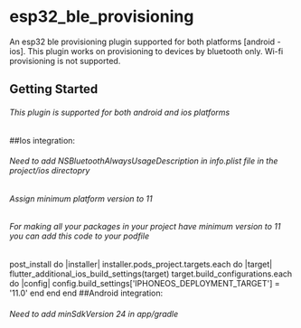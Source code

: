 # esp32_ble_provisioning

An esp32 ble provisioning plugin supported for both platforms [android - ios].
This plugin works on provisioning to devices by bluetooth only.
Wi-fi provisioning is not supported.

## Getting Started
###### This plugin is supported for both android and ios platforms

##Ios integration:
###### Need to add NSBluetoothAlwaysUsageDescription in info.plist file in the project/ios directopry
###### Assign minimum platform version to 11
###### For making all your packages in your project have minimum version to 11 you can add this code to your podfile
post_install do |installer|
  installer.pods_project.targets.each do |target|
    flutter_additional_ios_build_settings(target)
        target.build_configurations.each do |config|
            config.build_settings['IPHONEOS_DEPLOYMENT_TARGET'] = '11.0'
        end
  end
end
##Android integration:
###### Need to add minSdkVersion 24 in app/gradle